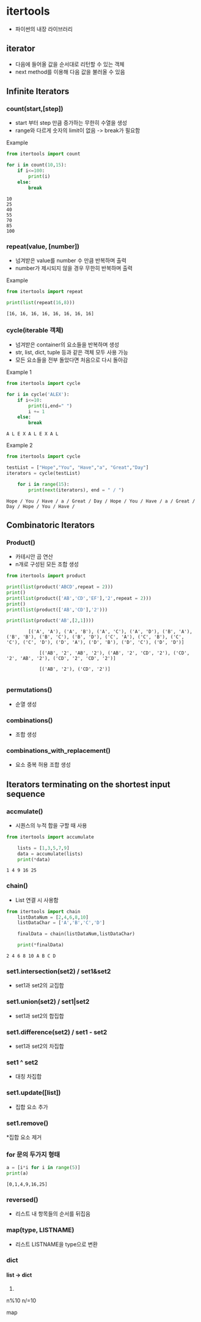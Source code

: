 # itertools

- 파이썬의 내장 라이브러리

## iterator

- 다음에 들어올 값을 순서대로 리턴할 수 있는 객체
- next method를 이용해 다음 값을 불러올 수 있음

## Infinite Iterators

### count(start,[step])

- start 부터 step 만큼 증가하는 무한히 수열을 생성
- range와 다르게 숫자의 limit이 없음 -> break가 필요함

Example

```python
from itertools import count

for i in count(10,15):
    if i<=100:
        print(i)
    else:
        break
```

```
10
25
40
55
70
85
100
```

### repeat(value, [number])

- 넘겨받은 value를 number 수 만큼 반복하며 출력
- number가 제시되지 않을 경우 무한히 반복하며 출력

Example

```python
from itertools import repeat

print(list(repeat(16,8)))
```

```
[16, 16, 16, 16, 16, 16, 16, 16]
```

### cycle(iterable 객체)

- 넘겨받은 container의 요소들을 반복하며 생성
- str, list, dict, tuple 등과 같은 객체 모두 사용 가능
- 모든 요소들을 전부 돌았다면 처음으로 다시 돌아감

Example 1

```python
from itertools import cycle

for i in cycle('ALEX'):
    if i<=10:
        print(i,end=" ")
        i += 1
    else:
        break
```

```
A L E X A L E X A L
```

Example 2

```python
from itertools import cycle

testList = ["Hope","You", "Have","a", "Great","Day"]
iterators = cycle(testList)

    for i in range(15):
        print(next(iterators), end = " / ")
```

```
Hope / You / Have / a / Great / Day / Hope / You / Have / a / Great / Day / Hope / You / Have /
```

## Combinatoric Iterators

### Product()

- 카테시안 곱 연산
- n개로 구성된 모든 조합 생성

```python
from itertools import product

print(list(product('ABCD',repeat = 2)))
print()
print(list(product(['AB','CD','EF'],'2',repeat = 2)))
print()
print(list(product(['AB','CD'],'2')))

print(list(product('AB',[2,1])))


```

```
		[('A', 'A'), ('A', 'B'), ('A', 'C'), ('A', 'D'), ('B', 'A'), ('B', 'B'), ('B', 'C'), ('B', 'D'), ('C', 'A'), ('C', 'B'), ('C', 'C'), ('C', 'D'), ('D', 'A'), ('D', 'B'), ('D', 'C'), ('D', 'D')]

        	[('AB', '2', 'AB', '2'), ('AB', '2', 'CD', '2'), ('CD', '2', 'AB', '2'), ('CD', '2', 'CD', '2')]

            [('AB', '2'), ('CD', '2')]


```

### permutations()

- 순열 생성

### combinations()

- 조합 생성

### combinations_with_replacement()

- 요소 중복 허용 조합 생성

## Iterators terminating on the shortest input sequence

### accmulate()

- 시퀀스의 누적 합을 구할 때 사용

```python
from itertools import accumulate

    lists = [1,3,5,7,9]
    data = accumulate(lists)
    print(*data)
```

```
1 4 9 16 25
```

### chain()

- List 연결 시 사용함

```python
from itertools import chain
    listDataNum = [2,4,6,8,10]
    listDataChar = ['A','B','C','D']

    finalData = chain(listDataNum,listDataChar)

    print(*finalData)

```

```
2 4 6 8 10 A B C D
```

### set1.intersection(set2) / set1&set2

- set1과 set2의 교집합

### set1.union(set2) / set1|set2

- set1과 set2의 합집합

### set1.difference(set2) / set1 - set2

- set1과 set2의 차집합

### set1 ^ set2

- 대칭 차집합

### set1.update([list])

- 집합 요소 추가

### set1.remove()

\*집합 요소 제거

### for 문의 두가지 형태

```python
a = [i*i for i in range(5)]
print(a)
```

```
[0,1,4,9,16,25]
```

### reversed()

- 리스트 내 항목들의 순서를 뒤집음

### map(type, LISTNAME)

- 리스트 LISTNAME을 type으로 변환

### dict

#### list -> dict

1.

n%10
n/=10

map
